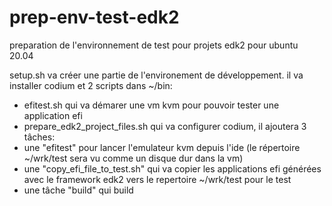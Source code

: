 # prep-env-test-edk2
preparation de l'environnement de test pour projets edk2 pour ubuntu 20.04

setup.sh va créer une partie de l'environement de développement.
il va installer codium et 2 scripts dans ~/bin:
* efitest.sh qui va démarer une vm kvm pour pouvoir tester une application efi
* prepare_edk2_project_files.sh qui va configurer codium, 
il ajoutera 3 tâches: 
* une "efitest" pour lancer l'emulateur kvm depuis l'ide (le répertoire ~/wrk/test sera vu comme un disque dur dans la vm)
* une "copy_efi_file_to_test.sh" qui va copier les applications efi générées avec le framework edk2 vers le repertoire ~/wrk/test pour le test
* une tâche "build" qui build
